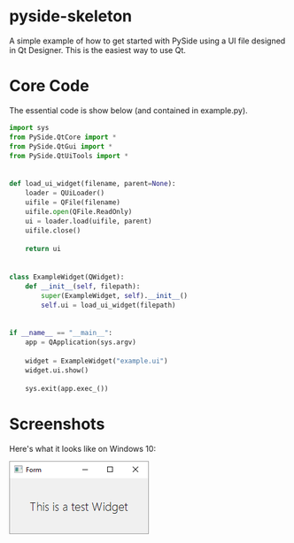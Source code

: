 # pyside-skeleton

A simple example of how to get started with PySide using a UI file
designed in Qt Designer. This is the easiest way to use Qt.

# Core Code

The essential code is show below (and contained in example.py).

```python
import sys
from PySide.QtCore import *
from PySide.QtGui import *
from PySide.QtUiTools import *


def load_ui_widget(filename, parent=None):
    loader = QUiLoader()
    uifile = QFile(filename)
    uifile.open(QFile.ReadOnly)
    ui = loader.load(uifile, parent)
    uifile.close()

    return ui


class ExampleWidget(QWidget):
    def __init__(self, filepath):
        super(ExampleWidget, self).__init__()
        self.ui = load_ui_widget(filepath)


if __name__ == "__main__":
    app = QApplication(sys.argv)

    widget = ExampleWidget("example.ui")
    widget.ui.show()

    sys.exit(app.exec_())
```

# Screenshots

Here's what it looks like on Windows 10:

![pyside-barebones on Windows 10](/screenshots/windows10.png)


